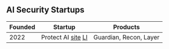 ## AI Security Startups

| Founded | Startup | Products | 
| --- | --- | --- | 
|2022 | Protect AI [site](https://protectai.com/) [LI](https://www.linkedin.com/company/protect-ai/about/) | Guardian, Recon, Layer |
